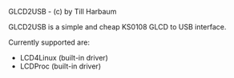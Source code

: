 GLCD2USB - (c) by Till Harbaum

GLCD2USB is a simple and cheap KS0108 GLCD to USB interface.

Currently supported are:
- LCD4Linux (built-in driver)
- LCDProc (built-in driver)
